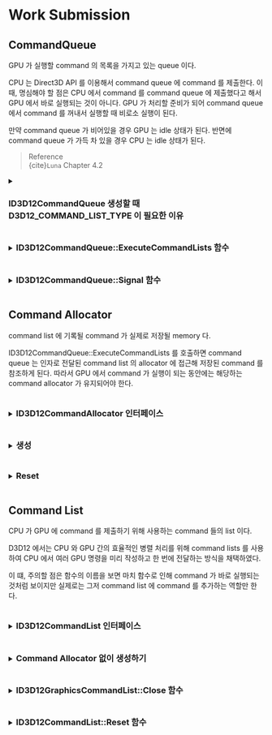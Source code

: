 # Work Submission

## CommandQueue
GPU 가 실행할 command 의 목록을 가지고 있는 queue 이다.

CPU 는 Direct3D API 를 이용해서 command queue 에 command 를 제출한다. 이 때, 명심해야 할 점은 CPU 에서 command 를 command queue 에 제출했다고 해서 GPU 에서 바로 실행되는 것이 아니다. GPU 가 처리할 준비가 되어 command queue 에서 command 를 꺼내서 실행할 때 비로소 실행이 된다.

만약 command queue 가 비어있을 경우 GPU 는 idle 상태가 된다. 반면에 command queue 가 가득 차 있을 경우 CPU 는 idle 상태가 된다.

> Reference  
> {cite}`Luna` Chapter 4.2


<details> <summary> <h3 style="display:inline-block"> ID3D12CommandQueue 생성할 때 D3D12_COMMAND_LIST_TYPE 이 필요한 이유 </h3></summary>
D3D12_COMMAND_QUEUE_DESC에 D3D12_COMMAND_LIST_TYPE을 명시하는 이유는 해당 큐가 어떤 종류의 명령 리스트를 처리할 것인지 명확히 정의하여, GPU의 적절한 하드웨어 엔진 할당, 최적화된 스케줄링, 그리고 효율적인 동기화 및 리소스 관리를 보장하기 위함입니다.
* 명령 리스트 유형에 따른 하드웨어 엔진 매핑
  * Direct, Compute, Copy:
  * 각각의 명령 리스트 타입은 GPU의 특정 하드웨어 엔진(그래픽, 컴퓨팅, 복사)에 대응합니다.
  * 예를 들어, Direct 타입은 그래픽 렌더링과 컴퓨팅 작업 모두를 처리할 수 있고, Copy 타입은 데이터 전송 작업에 특화되어 있습니다.
* 최적화된 스케줄링 및 실행 보장
  * 전용 큐 할당:
    * 큐를 생성할 때 명확한 명령 리스트 타입을 지정하면, 드라이버는 해당 큐에 올바른 하드웨어 리소스를 할당하고, 최적화된 방식으로 명령을 스케줄링할 수 있습니다.
  * 일관성 있는 명령 제출:
    * 커맨드 큐에 제출되는 명령 리스트는 지정된 타입과 일치해야 합니다. 이를 통해, 잘못된 유형의 명령이 큐에 들어오는 것을 방지하며, 예기치 않은 동작을 줄입니다.
* 동기화 및 리소스 관리의 용이성
  * 명시적 타입 지정:
    * 각 큐가 특정 작업에 최적화되어 있기 때문에, 동기화나 리소스 상태 관리 측면에서도 명확한 구분이 가능해집니다.
  * 병렬 처리의 이점:
    * 여러 타입의 큐를 분리하여 운영하면, 서로 다른 하드웨어 엔진을 활용한 병렬 작업이 가능해집니다.
</details>


<details> <summary> <h3 style="display:inline-block"> ID3D12CommandQueue::ExecuteCommandLists 함수 </h3></summary>
command list 에 있는 commands 를 command queue 에 추가하는 함수이다.

command list 에 있는 command 는 첫 번 째 배열 요소부터 시작하여 순서대로 command queue 에 추가된다.
</details>


<details> <summary> <h3 style="display:inline-block"> ID3D12CommandQueue::Signal 함수 </h3></summary>
command queue 에 Fence 가 관리하는 값을 특정 값으로 업데이트하라는 command 를 추가하는 함수이다.

> Reference   
> [learn.microsoft - d3d12-id3d12commandqueue-signal](https://learn.microsoft.com/ko-kr/windows/win32/api/d3d12/nf-d3d12-id3d12commandqueue-signal)   
</details>


## Command Allocator
command list 에 기록될 command 가 실제로 저장될 memory 다.

ID3D12CommandQueue::ExecuteCommandLists 를 호출하면 command queue 는 인자로 전달된 command list 의 allocator 에 접근해 저장된 command 를 참조하게 된다. 따라서 GPU 에서 command 가 실행이 되는 동안에는 해당하는 command allocator 가 유지되어야 한다.

<details> <summary> <h3 style="display:inline-block"> ID3D12CommandAllocator 인터페이스 </h3></summary>
Command Allocator 를 나타내는 interface 이다.
</details>


<details> <summary> <h3 style="display:inline-block"> 생성 </h3></summary>
commnad allocator 는 ID3D12Device::CreateCommandAllocator 함수로 생성된다.

이 때, enum D3D12_COMMAND_LIST_TYPE 을 통해 앞으로 commnad allocator 에 어떤 타입의 command list 에 기록된 command 를 저장할지 결정한다.

> Reference  
> [learn.microsoft - id3d12device-createcommandallocator](https://learn.microsoft.com/en-us/windows/win32/api/d3d12/nf-d3d12-id3d12device-createcommandallocator)  

Multiple Creation

하나의 allocator 로 여러개의 command lists 를 생성할 수 있다. 하지만, 여러개의 command lists 에 동시에 command 를 기록할 수는 없다. command 를 기록할 command list 를 제외한 다른 모든 command list 들은 closed 상태여야 한다. 만약, 그렇지 않을 경우 다음과 같은 오류가 발생하게 된다.
```
D3D12 ERROR: ID3D12CommandList::{Create,Reset}CommandList: The command allocator is currently in-use by another command list.
```

이런 제약 조건 때문에 하나의 command list 에 들어 있는 모든 command 들은 allocator 에 연속적으로 저장되게 된다. 

> Reference  
> {cite}`Luna` p111
</details>
 
<details> <summary> <h3 style="display:inline-block"> Reset </h3></summary>
Reset 함수를 호출하지 않으면 command 가 계속 쌓여서, 프로세스 메모리가 끊임없이 증가한다.

> Reference   
> [learn.microsoft - id3d12commandallocator-reset](https://learn.microsoft.com/en-us/windows/win32/api/d3d12/nf-d3d12-id3d12commandallocator-reset)  
</details>


## Command List
CPU 가 GPU 에 command 를 제출하기 위해 사용하는 command 들의 list 이다.

D3D12 에서는 CPU 와 GPU 간의 효율적인 병렬 처리를 위해 command lists 를 사용하여 CPU 에서 여러 GPU 명령을 미리 작성하고 한 번에 전달하는 방식을 채택하였다. 

이 떄, 주의할 점은 함수의 이름을 보면 마치 함수로 인해 command 가 바로 실행되는 것처럼 보이지만 실제로는 그저 command list 에 command 를 추가하는 역할만 한다.

<details> <summary> <h3 style="display:inline-block"> ID3D12CommandList 인터페이스 </h3></summary>
command list 를 나타내는 인터페이스이다.

ID3D12GraphicsCommandList 인터페이스는 ID3D12CommandList interface 를 상속받은 interface 로 graphics 에 대한 command list 를 나타내는 interface 이다. 

> Reference  
> {cite}`Luna` p109
</details>


<details> <summary> <h3 style="display:inline-block"> Command Allocator 없이 생성하기 </h3></summary>
ID3D12Device::CreateCommandList 함수를 사용해서 command list 를 생성하기 위해서는 command allocator 가 주어져야 한다. 하지만 ID3D12Device4::CreateCommandList1 함수를 사용하면 command allocator 가 주어지지 않아도 된다.

대신에 ID3D12Device4::CreateCommandList1 함수를 사용하면 close 상태의 command allocator 가 생성된다.

> Reference   
> [learn.microsoft - id3d12device-createcommandlist](https://learn.microsoft.com/ko-kr/windows/win32/api/d3d12/nf-d3d12-id3d12device-createcommandlist)  
> [learn.microsoft - id3d12device4-createcommandlist1](https://learn.microsoft.com/en-us/windows/win32/api/d3d12/nf-d3d12-id3d12device4-createcommandlist1)  
> [learn.microsoft - creating-command-lists](https://learn.microsoft.com/en-us/windows/win32/direct3d12/recording-command-lists-and-bundles#creating-command-lists)  

API 를 통해 객체를 생성할 때, enum D3D12_COMMAND_LIST_TYPE 을 통해 command list 의 타입을 결정한다. command list 의 타입은 direct command list, a bundle, a compute command list, or a copy command list 가 될 수 있다.

> Reference  
> [learn.microsoft - d3d12_command_list_type](https://learn.microsoft.com/en-us/windows/win32/api/d3d12/ne-d3d12-d3d12_command_list_type)  

</details>


<details> <summary> <h3 style="display:inline-block"> ID3D12GraphicsCommandList::Close 함수 </h3></summary>
command 추가를 완료했음을 나타내는 함수이다.

ID3D12CommandQueue::ExecuteCommandLists 함수에 인자로 ID3D12GraphicsCommandList 를 넘겨주기 전에 반드시 Close 함수를 호출해야 한다.

그리고 Close 함수를 호출한 command list 에 다시 command 를 기록하고 싶으면 반드시 Reset 함수를 호출해줘야 한다. 만약 Reset 함수를 호출하지 않고 command 를 기록하려고 한다면 다음 Debug Layrer 에서 다음 오류 메세지가 발생한다.
```
D3D12 ERROR: ID3D12GraphicsCommandList::*: This API cannot be called on a closed command list. [ EXECUTION ERROR #547: COMMAND_LIST_CLOSED]
```

> Reference  
> {cite}`Luna` p109  
> [learn.microsoft - id3d12graphicscommandlist-close](https://learn.microsoft.com/en-us/windows/win32/api/d3d12/nf-d3d12-id3d12graphicscommandlist-close)  
</details>


<details> <summary> <h3 style="display:inline-block"> ID3D12CommandList::Reset 함수 </h3></summary>
ID3D12CommandList::Reset 은 command list 를 방금 생성한 것과 동일한 상태로 만들어준다. 이로써 이전 command lists 에 할당된 memory 를 해제하고 새로운 memory 를 할당해주는 작업을 할 필요가 없이 allocator 를 재사용 할 수 있게 해준다.

함수의 인자로 주어지는 ID3D12CommandAllocator 객체를 생성할 떄 사용한 enum D3D12_COMMAND_LIST_TYPE 과 ID3D12CommandList 객체를 생성할 때 사용한 enum D3D12_COMMAND_LIST_TYPE 은 반드시 일치해야 한다.

Reset 함수를 호출하더라도 command queue 에 있는 command 들에는 아무런 영향이 없다. 왜냐하면 command 들이 저장되어 있는 command allocator 에는 여전히 command queue 가 참조하는 command 가 memroy 에 존재하기 때문이다.

ID3D12CommandList::Reset 은 호출하기 전에 반드시 ID3D12CommandList::Close 를 호출해줘야 한다. 그렇지 않으면 Debug Layer 에서 다음 오류 메세지가 발생한다.
```
D3D12 ERROR: ID3D12GraphicsCommandList::Reset: Reset fails because the command list was not closed. [ EXECUTION ERROR #544: COMMAND_LIST_OPEN]
```

> Reference  
> [learn.microsoft - nf-d3d12-id3d12graphicscommandlist-reset](https://learn.microsoft.com/en-us/windows/win32/api/d3d12/nf-d3d12-id3d12graphicscommandlist-reset)    
> [learn.microsoft - nf-d3d12-id3d12graphicscommandlist-reset#runtime-validation](https://learn.microsoft.com/en-us/windows/win32/api/d3d12/nf-d3d12-id3d12graphicscommandlist-reset#runtime-validation)  
</details>
